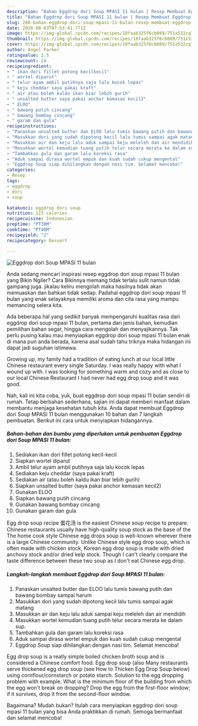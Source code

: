 ```yaml
---
description: "Bahan Eggdrop dori Soup MPASI 11 bulan | Resep Membuat Eggdrop dori Soup MPASI 11 bulan Yang Menggugah Selera"
title: "Bahan Eggdrop dori Soup MPASI 11 bulan | Resep Membuat Eggdrop dori Soup MPASI 11 bulan Yang Menggugah Selera"
slug: 280-bahan-eggdrop-dori-soup-mpasi-11-bulan-resep-membuat-eggdrop-dori-soup-mpasi-11-bulan-yang-menggugah-selera
date: 2020-08-03T07:53:41.771Z
image: https://img-global.cpcdn.com/recipes/18faab325f6cb089/751x532cq70/eggdrop-dori-soup-mpasi-11-bulan-foto-resep-utama.jpg
thumbnail: https://img-global.cpcdn.com/recipes/18faab325f6cb089/751x532cq70/eggdrop-dori-soup-mpasi-11-bulan-foto-resep-utama.jpg
cover: https://img-global.cpcdn.com/recipes/18faab325f6cb089/751x532cq70/eggdrop-dori-soup-mpasi-11-bulan-foto-resep-utama.jpg
author: Angel Parker
ratingvalue: 3.5
reviewcount: 14
recipeingredient:
- " ikan dori fillet potong kecilkecil"
- " wortel diparut"
- " telur ayam ambil putihnya saja lalu kocok lepas"
- " keju cheddar saya pakai kraft"
- " air atau boleh kaldu ikan biar lebih gurih"
- " unsalted butter saya pakai anchor kemasan kecil2"
- " ELOO"
- " bawang putih cincang"
- " bawang bombay cincang"
- " garam dan gula"
recipeinstructions:
- "Panaskan unsalted butter dan ELOO lalu tumis bawang putih dan bawang bombay sampai harum"
- "Masukkan dori yang sudah dipotong kecil lalu tumis sampai agak matang"
- "Masukkan air dan keju lalu aduk sampai keju meleleh dan air mendidih"
- "Masukkan wortel kemudian tuang putih telur secara merata ke dalam sup."
- "Tambahkan gula dan garam lalu koreksi rasa"
- "Aduk sampai dirasa wortel empuk dan kuah sudah cukup mengental"
- "Eggdrop Soup siap dihilangkan dengan nasi tim. Selamat mencoba!"
categories:
- Resep
tags:
- eggdrop
- dori
- soup

katakunci: eggdrop dori soup 
nutrition: 123 calories
recipecuisine: Indonesian
preptime: "PT30M"
cooktime: "PT40M"
recipeyield: "2"
recipecategory: Dessert

---
```



![Eggdrop dori Soup MPASI 11 bulan](https://img-global.cpcdn.com/recipes/18faab325f6cb089/751x532cq70/eggdrop-dori-soup-mpasi-11-bulan-foto-resep-utama.jpg)

Anda sedang mencari inspirasi resep eggdrop dori soup mpasi 11 bulan yang Bikin Ngiler? Cara Bikinnya memang tidak terlalu sulit namun tidak gampang juga. jikalau keliru mengolah maka hasilnya tidak akan memuaskan dan bahkan tidak sedap. Padahal eggdrop dori soup mpasi 11 bulan yang enak selayaknya memiliki aroma dan cita rasa yang mampu memancing selera kita.

Ada beberapa hal yang sedikit banyak mempengaruhi kualitas rasa dari eggdrop dori soup mpasi 11 bulan, pertama dari jenis bahan, kemudian pemilihan bahan segar, hingga cara mengolah dan menyajikannya. Tak perlu pusing kalau mau menyiapkan eggdrop dori soup mpasi 11 bulan enak di mana pun anda berada, karena asal sudah tahu triknya maka hidangan ini dapat jadi suguhan istimewa.

Growing up, my family had a tradition of eating lunch at our local little Chinese restaurant every single Saturday. I was really happy with what I wound up with. I was looking for something warm and cozy and as close to our local Chinese Restaurant I had never had egg drop soup and it was good.


Nah, kali ini kita coba, yuk, buat eggdrop dori soup mpasi 11 bulan sendiri di rumah. Tetap berbahan sederhana, sajian ini dapat memberi manfaat dalam membantu menjaga kesehatan tubuh kita. Anda dapat membuat Eggdrop dori Soup MPASI 11 bulan menggunakan 10 bahan dan 7 langkah pembuatan. Berikut ini cara untuk menyiapkan hidangannya.

<!--inarticleads1-->

##### Bahan-bahan dan bumbu yang diperlukan untuk pembuatan Eggdrop dori Soup MPASI 11 bulan:

1. Sediakan  ikan dori fillet potong kecil-kecil
1. Siapkan  wortel diparut
1. Ambil  telur ayam ambil putihnya saja lalu kocok lepas
1. Sediakan  keju cheddar (saya pakai kraft)
1. Sediakan  air (atau boleh kaldu ikan biar lebih gurih)
1. Siapkan  unsalted butter (saya pakai anchor kemasan kecil2)
1. Gunakan  ELOO
1. Siapkan  bawang putih cincang
1. Gunakan  bawang bombay cincang
1. Gunakan  garam dan gula


Egg drop soup recipe 蛋花汤 is the easiest Chinese soup recipe to prepare. Chinese restaurants usually have high-quality soup stock as the base of the The home cook style Chinese egg drops soup is well-known wherever there is a large Chinese community. Unlike Chinese style egg drop soup, which is often made with chicken stock, Korean egg drop soup is made with dried anchovy stock and/or dried kelp stock. Though I can&#39;t clearly compare the taste difference between these two soup as I don&#39;t eat Chinese egg drop. 

<!--inarticleads2-->

##### Langkah-langkah membuat Eggdrop dori Soup MPASI 11 bulan:

1. Panaskan unsalted butter dan ELOO lalu tumis bawang putih dan bawang bombay sampai harum
1. Masukkan dori yang sudah dipotong kecil lalu tumis sampai agak matang
1. Masukkan air dan keju lalu aduk sampai keju meleleh dan air mendidih
1. Masukkan wortel kemudian tuang putih telur secara merata ke dalam sup.
1. Tambahkan gula dan garam lalu koreksi rasa
1. Aduk sampai dirasa wortel empuk dan kuah sudah cukup mengental
1. Eggdrop Soup siap dihilangkan dengan nasi tim. Selamat mencoba!


Egg drop soup is a really simple boiled chicken broth soup and is considered a Chinese comfort food. Egg drop soup (also Many restaurants serve thickened egg drop soup (see How to Thicken Egg Drop Soup below) using cornflour/cornstarch or potato starch. Solution to the egg dropping problem with example. What is the minimum floor of the building from which the egg won&#39;t break on dropping? Drop the egg from the first-floor window; if it survives, drop it from the second-floor window. 

Bagaimana? Mudah bukan? Itulah cara menyiapkan eggdrop dori soup mpasi 11 bulan yang bisa Anda praktikkan di rumah. Semoga bermanfaat dan selamat mencoba!
